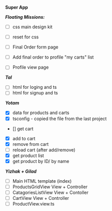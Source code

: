 **Super App**

***Floating Missions:***
- [ ] css main design kit
- [ ] reset for css
- [ ] Final Order form page
- [ ] Add final order to profile "my carts" list
- [ ] Profile view page


***Tal***
- [ ] html for loging and ts
- [ ] html for signup and ts

***Yotam***
- [x] data for products and carts
- [x] tsconfig - copied the file from the last project
- [] get cart
- [x] add to cart
- [x] remove from cart
- [ ] reload cart (after add/remove)
- [x] get product list
- [x] get product by ID/ by name

***Yizhak + Gilad***
- [ ] Main HTML template (index)
- [ ] ProductsGridView View + Controller
- [ ] CatagoriesListView View + Contoller
- [ ] CartView View + Controller
- [ ] ProductView.view.ts
